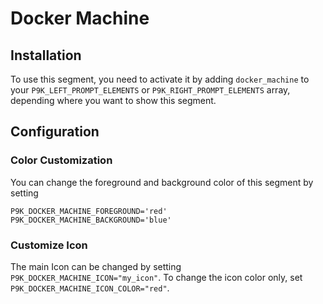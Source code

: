 # Docker Machine

## Installation

To use this segment, you need to activate it by adding `docker_machine` to your
`P9K_LEFT_PROMPT_ELEMENTS` or `P9K_RIGHT_PROMPT_ELEMENTS` array, depending
where you want to show this segment.

## Configuration

### Color Customization

You can change the foreground and background color of this segment by setting
```
P9K_DOCKER_MACHINE_FOREGROUND='red'
P9K_DOCKER_MACHINE_BACKGROUND='blue'
```

### Customize Icon

The main Icon can be changed by setting `P9K_DOCKER_MACHINE_ICON="my_icon"`. To change the
icon color only, set `P9K_DOCKER_MACHINE_ICON_COLOR="red"`.
